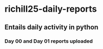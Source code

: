 # richill25-daily-reports
## Entails daily activity in python
### Day 00 and Day 01 reports uploaded
